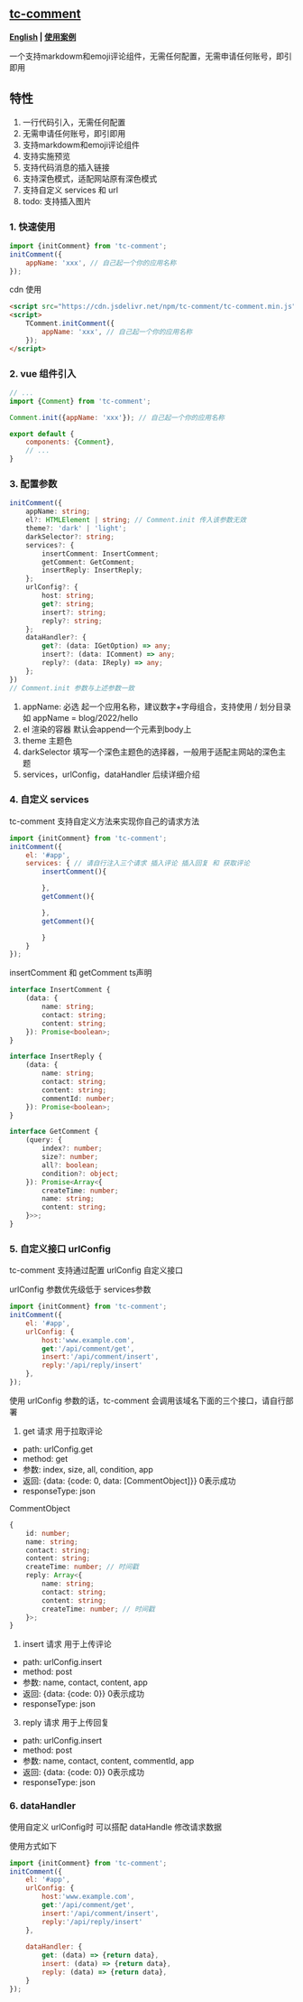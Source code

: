 ## [tc-comment](https://github.com/theajack/tc-comment)

**[English](https://github.com/theajack/comment) | [使用案例](https://theajack.github.io/message-board/?app=tc_comment/common)**

一个支持markdowm和emoji评论组件，无需任何配置，无需申请任何账号，即引即用

## 特性

1. 一行代码引入，无需任何配置
2. 无需申请任何账号，即引即用
3. 支持markdowm和emoji评论组件
4. 支持实施预览
5. 支持代码消息的插入链接
6. 支持深色模式，适配网站原有深色模式
7. 支持自定义 services 和 url
8. todo: 支持插入图片

### 1. 快速使用

```js
import {initComment} from 'tc-comment';
initComment({
    appName: 'xxx', // 自己起一个你的应用名称
});
```

cdn 使用

```html
<script src="https://cdn.jsdelivr.net/npm/tc-comment/tc-comment.min.js"></script>
<script>
    TComment.initComment({
        appName: 'xxx', // 自己起一个你的应用名称
    });
</script>
```

### 2. vue 组件引入

```js
// ...
import {Comment} from 'tc-comment';

Comment.init({appName: 'xxx'}); // 自己起一个你的应用名称

export default {
    components: {Comment},
    // ...
}
```

### 3. 配置参数

```ts
initComment({
    appName: string; 
    el?: HTMLElement | string; // Comment.init 传入该参数无效
    theme?: 'dark' | 'light';
    darkSelector?: string;
    services?: {
        insertComment: InsertComment;
        getComment: GetComment;
        insertReply: InsertReply;
    };
    urlConfig?: {
        host: string;
        get?: string;
        insert?: string;
        reply?: string;
    };
    dataHandler?: {
        get?: (data: IGetOption) => any;
        insert?: (data: IComment) => any;
        reply?: (data: IReply) => any;
    };
})
// Comment.init 参数与上述参数一致
```

1. appName: 必选 起一个应用名称，建议数字+字母组合，支持使用 / 划分目录 如 appName = blog/2022/hello
2. el 渲染的容器 默认会append一个元素到body上
3. theme 主题色
4. darkSelector 填写一个深色主题色的选择器，一般用于适配主网站的深色主题
5. services，urlConfig，dataHandler 后续详细介绍

### 4. 自定义 services

tc-comment 支持自定义方法来实现你自己的请求方法

```js
import {initComment} from 'tc-comment';
initComment({
    el: '#app',
    services: { // 请自行注入三个请求 插入评论 插入回复 和 获取评论
        insertComment(){

        },
        getComment(){

        },
        getComment(){

        }
    }
});
```

insertComment 和 getComment ts声明

```ts
interface InsertComment {
    (data: {
        name: string;
        contact: string;
        content: string;
    }): Promise<boolean>;
}

interface InsertReply {
    (data: {
        name: string;
        contact: string;
        content: string;
        commentId: number;
    }): Promise<boolean>;
}

interface GetComment {
    (query: {
        index?: number;
        size?: number;
        all?: boolean;
        condition?: object;
    }): Promise<Array<{
        createTime: number;
        name: string;
        content: string;
    }>>;
}
```

### 5. 自定义接口 urlConfig

tc-comment 支持通过配置 urlConfig 自定义接口

urlConfig 参数优先级低于 services参数

```js
import {initComment} from 'tc-comment';
initComment({
    el: '#app',
    urlConfig: {
        host:'www.example.com',
        get:'/api/comment/get',
        insert:'/api/comment/insert',
        reply:'/api/reply/insert'
    },
});
```

使用 urlConfig 参数的话，tc-comment 会调用该域名下面的三个接口，请自行部署

1. get 请求 用于拉取评论

- path: urlConfig.get
- method: get
- 参数: index, size, all, condition, app
- 返回: {data: {code: 0, data: [CommentObject]}} 0表示成功
- responseType: json

CommentObject

```ts
{
    id: number;
    name: string;
    contact: string;
    content: string;
    createTime: number; // 时间戳
    reply: Array<{
        name: string;
        contact: string;
        content: string;
        createTime: number; // 时间戳
    }>;
}
```

1. insert 请求 用于上传评论

- path: urlConfig.insert
- method: post
- 参数: name, contact, content, app
- 返回: {data: {code: 0}} 0表示成功
- responseType: json

3. reply 请求 用于上传回复

- path: urlConfig.insert
- method: post
- 参数: name, contact, content, commentId, app
- 返回: {data: {code: 0}} 0表示成功
- responseType: json

### 6. dataHandler

使用自定义 urlConfig时 可以搭配 dataHandle 修改请求数据

使用方式如下

```js
import {initComment} from 'tc-comment';
initComment({
    el: '#app',
    urlConfig: {
        host:'www.example.com',
        get:'/api/comment/get',
        insert:'/api/comment/insert',
        reply:'/api/reply/insert'
    },
    
    dataHandler: {
        get: (data) => {return data},
        insert: (data) => {return data},
        reply: (data) => {return data},
    }
});
```